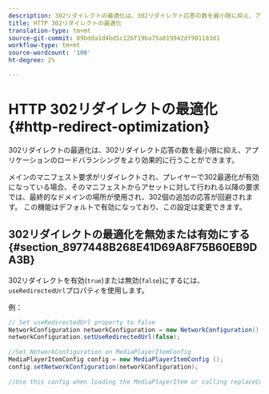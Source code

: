 ```yaml
---
description: 302リダイレクトの最適化は、302リダイレクト応答の数を最小限に抑え、アプリケーションのロードバランシングをより効果的に行うことができます。
title: HTTP 302リダイレクトの最適化
translation-type: tm+mt
source-git-commit: 89bdda1d4bd5c126f19ba75a819942df901183d1
workflow-type: tm+mt
source-wordcount: '100'
ht-degree: 2%

---
```



# HTTP 302リダイレクトの最適化{#http-redirect-optimization}

302リダイレクトの最適化は、302リダイレクト応答の数を最小限に抑え、アプリケーションのロードバランシングをより効果的に行うことができます。

メインのマニフェスト要求がリダイレクトされ、プレイヤーで302最適化が有効になっている場合、そのマニフェストからアセットに対して行われる以降の要求では、最終的なドメインの場所が使用され、302個の追加の応答が回避されます。 この機能はデフォルトで有効になっており、この設定は変更できます。

## 302リダイレクトの最適化を無効または有効にする{#section_8977448B268E41D69A8F75B60EB9DA3B}

302リダイレクトを有効(`true`)または無効(`false`)にするには、`useRedirectedUrl`プロパティを使用します。

<!--<a id="example_888749F70C8A43279D06A29BD68E7E4D"></a>-->

例：

```java
// Set useRedirectedUrl property to false 
NetworkConfiguration networkConfiguration = new NetworkConfiguration(); 
networkConfiguration.setUseRedirectedUrl(false); 
 
//Set NetworkConfiguration on MediaPlayerItemConfig 
MediaPlayerItemConfig config = new MediaPlayerItemConfig (); 
config.setNetworkConfiguration(networkConfiguration); 
 
//Use this config when loading the MediaPlayerItem or calling replaceCurrentResource
```

